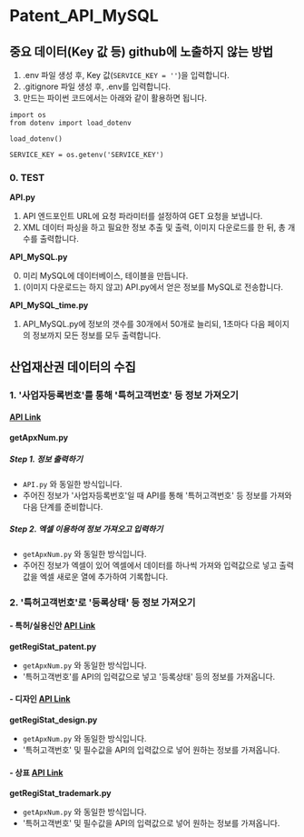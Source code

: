 # Patent_API_MySQL

## 중요 데이터(Key 값 등) github에 노출하지 않는 방법
1. .env 파일 생성 후, Key 값(```SERVICE_KEY = ''```)을 입력합니다.
2. .gitignore 파일 생성 후, .env를 입력합니다.
3. 만드는 파이썬 코드에서는 아래와 같이 활용하면 됩니다.
```
import os
from dotenv import load_dotenv

load_dotenv()

SERVICE_KEY = os.getenv('SERVICE_KEY')
```

### 0. TEST
**API.py**
1. API 엔드포인트 URL에 요청 파라미터를 설정하여 GET 요청을 보냅니다.
2. XML 데이터 파싱을 하고 필요한 정보 추출 및 출력, 이미지 다운로드를 한 뒤, 총 개수를 출력합니다.

**API_MySQL.py**

0. 미리 MySQL에 데이터베이스, 테이블을 만듭니다.
1. (이미지 다운로드는 하지 않고) API.py에서 얻은 정보를 MySQL로 전송합니다.

**API_MySQL_time.py**
1. API_MySQL.py에 정보의 갯수를 30개에서 50개로 늘리되, 1초마다 다음 페이지의 정보까지 모든 정보를 모두 출력합니다.

## 산업재산권 데이터의 수집

### 1. '사업자등록번호'를 통해 '특허고객번호' 등 정보 가져오기
#### [API Link](https://plus.kipris.or.kr/portal/data/service/DBII_000000000000247/view.do?menuNo=210007&kppBCode=&kppMCode=&kppSCode=&subTab=&entYn=N&clasKeyword=#soap_ADI_0000000000010076)

**getApxNum.py**
##### Step 1. 정보 출력하기
- ```API.py``` 와 동일한 방식입니다.
- 주어진 정보가 '사업자등록번호'일 때 API를 통해 '특허고객번호' 등 정보를 가져와 다음 단계를 준비합니다.

##### Step 2. 엑셀 이용하여 정보 가져오고 입력하기

- ```getApxNum.py``` 와 동일한 방식입니다.
- 주어진 정보가 엑셀이 있어 엑셀에서 데이터를 하나씩 가져와 입력값으로 넣고 출력값을 엑셀 새로운 열에 추가하여 기록합니다.

### 2. '특허고객번호'로 '등록상태' 등 정보 가져오기
#### - 특허/실용신안 [API Link](https://plus.kipris.or.kr/portal/data/service/DBII_000000000000001/view.do?%20menuNo=200100&kppBCode=&kppMCode=&kppSCode=&subTab=SC001&entYn=N&clasKeyword=#soap_ADI_0000000000002944)
**getRegiStat_patent.py** 
- ```getApxNum.py``` 와 동일한 방식입니다.
- '특허고객번호'를 API의 입력값으로 넣고 '등록상태' 등의 정보를 가져옵니다.

#### - 디자인 [API Link](https://plus.kipris.or.kr/portal/data/service/DBII_000000000000008/view.do?%20menuNo=200100&kppBCode=&kppMCode=&kppSCode=&subTab=SC001&entYn=N&clasKeyword=#soap_ADI_0000000000002311)
**getRegiStat_design.py** 
- ```getApxNum.py``` 와 동일한 방식입니다.
- '특허고객번호' 및 필수값을 API의 입력값으로 넣어 원하는 정보를 가져옵니다.

#### - 상표 [API Link](https://plus.kipris.or.kr/portal/data/service/DBII_000000000000012/view.do?%20menuNo=200100&kppBCode=&kppMCode=&kppSCode=&subTab=SC001&entYn=N&clasKeyword=#soap_ADI_0000000000002321)
**getRegiStat_trademark.py** 
- ```getApxNum.py``` 와 동일한 방식입니다.
- '특허고객번호' 및 필수값을 API의 입력값으로 넣어 원하는 정보를 가져옵니다.
